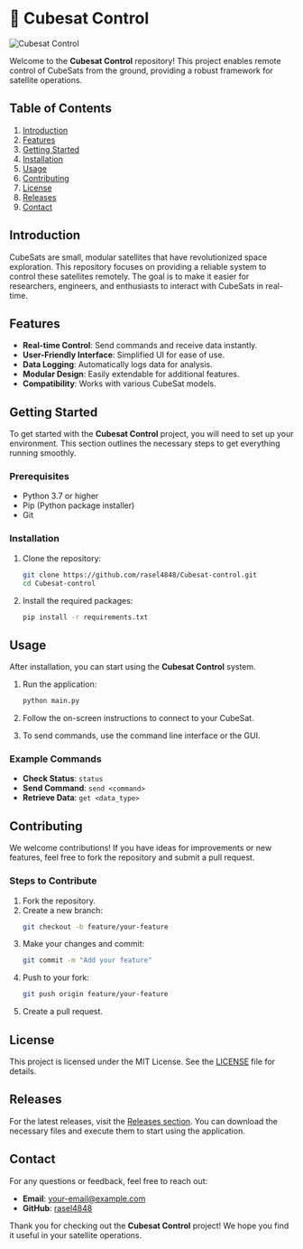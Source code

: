# 🚀 Cubesat Control

![Cubesat Control](https://img.shields.io/badge/Cubesat%20Control-Remote%20Control%20from%20Ground-blue)

Welcome to the **Cubesat Control** repository! This project enables remote control of CubeSats from the ground, providing a robust framework for satellite operations. 

## Table of Contents

1. [Introduction](#introduction)
2. [Features](#features)
3. [Getting Started](#getting-started)
4. [Installation](#installation)
5. [Usage](#usage)
6. [Contributing](#contributing)
7. [License](#license)
8. [Releases](#releases)
9. [Contact](#contact)

## Introduction

CubeSats are small, modular satellites that have revolutionized space exploration. This repository focuses on providing a reliable system to control these satellites remotely. The goal is to make it easier for researchers, engineers, and enthusiasts to interact with CubeSats in real-time.

## Features

- **Real-time Control**: Send commands and receive data instantly.
- **User-Friendly Interface**: Simplified UI for ease of use.
- **Data Logging**: Automatically logs data for analysis.
- **Modular Design**: Easily extendable for additional features.
- **Compatibility**: Works with various CubeSat models.

## Getting Started

To get started with the **Cubesat Control** project, you will need to set up your environment. This section outlines the necessary steps to get everything running smoothly.

### Prerequisites

- Python 3.7 or higher
- Pip (Python package installer)
- Git

### Installation

1. Clone the repository:
   ```bash
   git clone https://github.com/rasel4848/Cubesat-control.git
   cd Cubesat-control
   ```

2. Install the required packages:
   ```bash
   pip install -r requirements.txt
   ```

## Usage

After installation, you can start using the **Cubesat Control** system.

1. Run the application:
   ```bash
   python main.py
   ```

2. Follow the on-screen instructions to connect to your CubeSat.

3. To send commands, use the command line interface or the GUI.

### Example Commands

- **Check Status**: `status`
- **Send Command**: `send <command>`
- **Retrieve Data**: `get <data_type>`

## Contributing

We welcome contributions! If you have ideas for improvements or new features, feel free to fork the repository and submit a pull request. 

### Steps to Contribute

1. Fork the repository.
2. Create a new branch:
   ```bash
   git checkout -b feature/your-feature
   ```
3. Make your changes and commit:
   ```bash
   git commit -m "Add your feature"
   ```
4. Push to your fork:
   ```bash
   git push origin feature/your-feature
   ```
5. Create a pull request.

## License

This project is licensed under the MIT License. See the [LICENSE](LICENSE) file for details.

## Releases

For the latest releases, visit the [Releases section](https://github.com/rasel4848/Cubesat-control/releases). You can download the necessary files and execute them to start using the application.

## Contact

For any questions or feedback, feel free to reach out:

- **Email**: your-email@example.com
- **GitHub**: [rasel4848](https://github.com/rasel4848)

Thank you for checking out the **Cubesat Control** project! We hope you find it useful in your satellite operations.